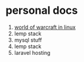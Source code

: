 # personal docs
1. [world of warcraft in linux](./wow.md)
2. lemp stack
3. mysql stuff
4. lemp stack
5. laravel hosting
